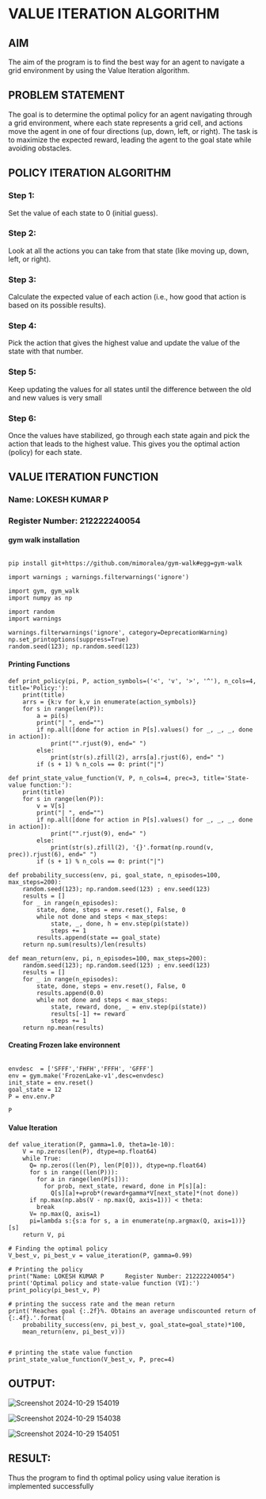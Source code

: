 # VALUE ITERATION ALGORITHM

## AIM
The aim of the program is to find the best way for an agent to navigate a grid environment by using the Value Iteration algorithm. 

## PROBLEM STATEMENT
The goal is to determine the optimal policy for an agent navigating through a grid environment, where each state represents a grid cell, and actions move the agent in one of four directions (up, down, left, or right). The task is to maximize the expected reward, leading the agent to the goal state while avoiding obstacles.

## POLICY ITERATION ALGORITHM
### Step 1: 
Set the value of each state to 0 (initial guess).
### Step 2: 
Look at all the actions you can take from that state (like moving up, down, left, or right).
### Step 3: 
Calculate the expected value of each action (i.e., how good that action is based on its possible results).
### Step 4: 
Pick the action that gives the highest value and update the value of the state with that number.
### Step 5: 
Keep updating the values for all states until the difference between the old and new values is very small 
### Step 6: 
Once the values have stabilized, go through each state again and pick the action that leads to the highest value. This gives you the optimal action (policy) for each state.

## VALUE ITERATION FUNCTION
### Name: LOKESH KUMAR P
### Register Number: 212222240054

#### gym walk installation
```

pip install git+https://github.com/mimoralea/gym-walk#egg=gym-walk

import warnings ; warnings.filterwarnings('ignore')

import gym, gym_walk
import numpy as np

import random
import warnings

warnings.filterwarnings('ignore', category=DeprecationWarning)
np.set_printoptions(suppress=True)
random.seed(123); np.random.seed(123)
```

#### Printing Functions
```
def print_policy(pi, P, action_symbols=('<', 'v', '>', '^'), n_cols=4, title='Policy:'):
    print(title)
    arrs = {k:v for k,v in enumerate(action_symbols)}
    for s in range(len(P)):
        a = pi(s)
        print("| ", end="")
        if np.all([done for action in P[s].values() for _, _, _, done in action]):
            print("".rjust(9), end=" ")
        else:
            print(str(s).zfill(2), arrs[a].rjust(6), end=" ")
        if (s + 1) % n_cols == 0: print("|")

def print_state_value_function(V, P, n_cols=4, prec=3, title='State-value function:'):
    print(title)
    for s in range(len(P)):
        v = V[s]
        print("| ", end="")
        if np.all([done for action in P[s].values() for _, _, _, done in action]):
            print("".rjust(9), end=" ")
        else:
            print(str(s).zfill(2), '{}'.format(np.round(v, prec)).rjust(6), end=" ")
        if (s + 1) % n_cols == 0: print("|")
```
```
def probability_success(env, pi, goal_state, n_episodes=100, max_steps=200):
    random.seed(123); np.random.seed(123) ; env.seed(123)
    results = []
    for _ in range(n_episodes):
        state, done, steps = env.reset(), False, 0
        while not done and steps < max_steps:
            state, _, done, h = env.step(pi(state))
            steps += 1
        results.append(state == goal_state)
    return np.sum(results)/len(results)

def mean_return(env, pi, n_episodes=100, max_steps=200):
    random.seed(123); np.random.seed(123) ; env.seed(123)
    results = []
    for _ in range(n_episodes):
        state, done, steps = env.reset(), False, 0
        results.append(0.0)
        while not done and steps < max_steps:
            state, reward, done, _ = env.step(pi(state))
            results[-1] += reward
            steps += 1
    return np.mean(results)
```
#### Creating Frozen lake environnent
```

envdesc  = ['SFFF','FHFH','FFFH', 'GFFF']
env = gym.make('FrozenLake-v1',desc=envdesc)
init_state = env.reset()
goal_state = 12
P = env.env.P

P
```
#### Value Iteration
```
def value_iteration(P, gamma=1.0, theta=1e-10):
    V = np.zeros(len(P), dtype=np.float64)
    while True:
      Q= np.zeros((len(P), len(P[0])), dtype=np.float64)
      for s in range((len(P))):
        for a in range(len(P[s])):
          for prob, next_state, reward, done in P[s][a]:
            Q[s][a]+=prob*(reward+gamma*V[next_state]*(not done))
      if np.max(np.abs(V - np.max(Q, axis=1))) < theta:
        break
      V= np.max(Q, axis=1)
      pi=lambda s:{s:a for s, a in enumerate(np.argmax(Q, axis=1))} [s]
    return V, pi

# Finding the optimal policy
V_best_v, pi_best_v = value_iteration(P, gamma=0.99)

# Printing the policy
print("Name: LOKESH KUMAR P      Register Number: 212222240054")
print('Optimal policy and state-value function (VI):')
print_policy(pi_best_v, P)

# printing the success rate and the mean return
print('Reaches goal {:.2f}%. Obtains an average undiscounted return of {:.4f}.'.format(
    probability_success(env, pi_best_v, goal_state=goal_state)*100,
    mean_return(env, pi_best_v)))


# printing the state value function
print_state_value_function(V_best_v, P, prec=4)
```


## OUTPUT:
![Screenshot 2024-10-29 154019](https://github.com/user-attachments/assets/36f15c75-fbb1-4894-a971-02997a2be26d)


![Screenshot 2024-10-29 154038](https://github.com/user-attachments/assets/712b78e3-31f3-4951-be25-dfe83b532685)


![Screenshot 2024-10-29 154051](https://github.com/user-attachments/assets/b1071264-6830-40db-a17e-745df5f37ed5)





## RESULT:
Thus the program to find th optimal policy using value iteration is implemented successfully
